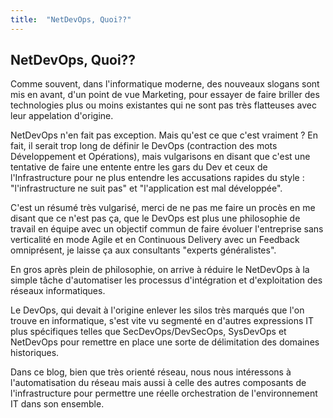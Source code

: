 ```yaml
---
title:  "NetDevOps, Quoi??"
---
```


## NetDevOps, Quoi??

Comme souvent, dans l'informatique moderne, des nouveaux slogans sont mis en avant, d'un point de vue Marketing, pour essayer de faire briller des technologies plus ou moins existantes qui ne sont pas très flatteuses avec leur appelation d'origine.

NetDevOps n'en fait pas exception. Mais qu'est ce que c'est vraiment ?
En fait, il serait trop long de définir le DevOps (contraction des mots Développement et Opérations), mais vulgarisons en disant que c'est une tentative de faire une entente entre les gars du Dev et ceux de l'Infrastructure pour ne plus entendre les accusations rapides du style : "l'infrastructure ne suit pas" et "l'application est mal développée".

C'est un résumé très vulgarisé, merci de ne pas me faire un procès en me disant que ce n'est pas ça, que le DevOps est plus une philosophie de travail en équipe avec un objectif commun de faire évoluer l'entreprise sans verticalité en mode Agile et en Continuous Delivery avec un Feedback omniprésent, je laisse ça aux consultants "experts généralistes".

En gros après plein de philosophie, on arrive à réduire le NetDevOps à la simple tâche d'automatiser les processus d'intégration et d'exploitation des réseaux informatiques.

Le DevOps, qui devait à l'origine enlever les silos très marqués que l'on trouve en informatique, s'est vite vu segmenté en d'autres expressions IT plus spécifiques telles que SecDevOps/DevSecOps, SysDevOps et NetDevOps pour remettre en place une sorte de délimitation des domaines historiques.

Dans ce blog, bien que très orienté réseau, nous nous intéressons à l'automatisation du réseau mais aussi à celle des autres composants de l'infrastructure pour permettre une réelle orchestration de l'environnement IT dans son ensemble.